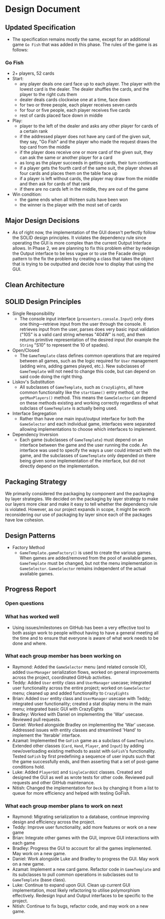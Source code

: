 # Design Document

## Updated Specification

* The specification remains mostly the same, except for an additional game `Go Fish` that was added in this phase. The rules of the game is as follows:

### Go Fish

* 2+ players, 52 cards
* Start:
  * any player deals one card face up to each player. The player with the lowest card is the dealer. The dealer shuffles the cards, and the player to the right cuts them
  * dealer deals cards clockwise one at a time, face down
  * for two or three people, each player receives seven cards
  * for four or five people, each player receives five cards
  * rest of cards placed face down in middle
* Play:
  * player to the left of the dealer and asks any other player for cards of a certain rank
  * if the addressed player does not have any card of the given suit, they say, "Go Fish" and the player who made the request draws the top card from the middle
  * if the player does receive one or more card of the given suit, they can ask the same or another player for a card
  * as long as the player succeeds in getting cards, their turn continues
  * if a player gets the fourth card of the same suit, the player shows all four cards and places them on the table face up
  * if a player is left without cards, the player may draw from the middle and then ask for cards of that rank
  * if there are no cards left in the middle, they are out of the game
* Win condition:
  * the game ends when all thirteen suits have been won
  * the winner is the player with the most set of cards


## Major Design Decisions
* As of right now, the implementation of the GUI doesn't perfectly follow the SOLID design principles. It violates the 
dependency rule since operating the GUI is more complex than the current Output Interface allows. In Phase 2, we are
planning to fix this problem either by redesign the Output interface to be less vague or to use the Facade design pattern
to the fix the problem by creating a class that takes the object that is trying to be outputted and 
decide how to display that using the GUI. 


## Clean Architecture

## SOLID Design Principles

* Single Responsibility
  * The console input interface (`presenters.console.Input`) only does one thing&mdash;retrieve input from the user through the console. It retrieves input from the user, parses does very basic input validation ("10S" is a valid card string whereas "404W" is not), and then returns primitive representation of the desired input (for example the `String` "S10" to represent the 10 of spades).
* Open/Closed
  * The `GameTemplate` class defines common operations that are required between all games, such as the logic required for `User` management (adding wins, adding games played, etc.). New subclasses of `GameTemplate` will not need to change this code, but can depend on said code doing the right thing.
* Liskov's Substitution
  * All subclasses of `GameTemplate`, such as `CrazyEights`, all have common functionality like the `startGame()` entry method, or the `getMaxPlayers()` method. This means the `GameSelector` can depend on these methods existing and working correctly regardless of what subclass of `GameTemplate` is actually being used.
* Interface Segregation
  * Rather than have one main input/output interface for both the `GameSelector` and each individual game, interfaces were separated allowing implementations to choose which interfaces to implement.
* Dependency Inversion
  * Each game (subclasses of `GameTemplate`) must depend on an interface between the game and the user running the code. An interface was used to specify the ways a user could interact with the game, and the subclasses of `GameTemplate` only depended on there being given some implementation of the interface, but did not directly depend on the implementation.

## Packaging Strategy

We primarily considered the packaging by component and the packaging by layer strategies. We decided on the packaging by layer strategy to make our layers more clear and make it easy to tell whether the dependency rule is violated. However, as our project expands in scope, it might be worth reconsidering our use of packaging by layer since each of the packages have low cohesion.

## Design Patterns

* Factory Method
  * `GameTemplate.gameFactory()` is used to create the various games. When games are added/removed from the pool of available games, `GameTemplate` must be changed, but not the menu implementation in `GameSelector`. `GameSelector` remains independent of the actual available games.


## Progress Report

### Open questions

### What has worked well
* Using issues/milestones on GitHub has been a very effective tool to both assign work to people without having to have a general meeting all the time and to ensure that everyone is aware of what work needs to be done and where.
### What each group member has been working on

* Raymond: Added the `GameSelector` menu (and related console IO), added `UserManager` serialization flows, worked on general improvements across the project, coordinated GitHub activities.
* Teddy: Added `User` entity class and `UserManager` usecase; integrated user functionality across the entire project; worked on `GameSelector` menu; cleaned up and added functionality to `CrazyEights`
* Brian: Added `User` entity class and `UserManager` usecase with Teddy; integrated user functionality; created a stat display menu in the main menu; integrated basic GUI with CrazyEights
* Bradley: Worked with Daniel on implementing the 'War' usecase. Reviewed pull requests.
* Daniel: Worked alongside Bradley on implementing the 'War' usecase. Addressed issues with entity classes and streamlined 'Hand' to implement the 'Iterable' interface. 
* Azamat: Implemented the `GoFish` game as a subclass of `GameTemplate`. Extended other classes (`Card`, `Hand`, `Player`, and `Input`) by adding new/overloading existing methods to assist with `GoFish`'s functionality. Tested `GoFish` by first predefining a sequence of user inputs such that the game successfully ends, and then asserting that a set of post-game conditions hold.
* Luke: Added `PlayerGUI` and `SingleCardGUI` classes. Created and designed the GUI as well as wrote tests for other code. Reviewed pull requests and other GitHub maintenance.
* Nitish: Changed the implementation for `Deck` by changing it from a list to queue for more efficiency and helped with testing GoFish.

### What each group member plans to work on next
* Raymond: Migrating serialization to a database, continue improving design and efficiency across the project.
* Teddy: Improve user functionality, add more features or work on a new game
* Brian: Integrate other games with the GUI, improve GUI interactions with each game
* Bradley: Progress the GUI to account for all the games implemented. May work on a new game. 
* Daniel: Work alongside Luke and Bradley to progress the GUI. May work on a new game. 
* Azamat: Implement a new card game. Refactor code in `GameTemplate` and its subclasses to pull common operations in subclasses out to `GameTemplate` (base class).
* Luke: Continue to expand upon GUI. Clean up current GUI implementation, most likely refactoring to utilise polymorphism effectively. Redesign Input and Output interfaces to be specific to the project.
* Nitish: Continue to fix bugs, refactor code, and may work on a new game.

